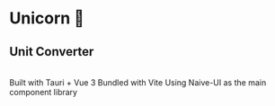 # Unicorn 🦄
## Unit Converter
<br />
Built with Tauri + Vue 3
Bundled with Vite
Using Naive-UI as the main component library
